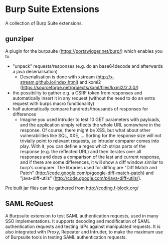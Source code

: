 # Burp Suite Extensions

A collection of Burp Suite extensions.

## gunziper

A plugin for the burpsuite (https://portswigger.net/burp/) which enables you to
- "unpack" requests/responses (e.g. do an base64decode and afterwards a java deserialisation)
  - Deserialisation is done with xstream (http://x-stream.github.io/index.html) and kxml2 (https://sourceforge.net/projects/kxml/files/kxml2/2.3.0/)
- the possibility to gather e.g. a CSRF token from responses and automatically insert it in any request (without the need to do an extra request with burps macro functionality)
- half automatically compare hundreds/thousands of responses for differences
  - Imagine you used intruder to test 10 GET parameters with payloads, and the application simply reflects the whole URL somewhere in the response. Of course, there might be XSS, but what about other vulnerabilities like SQL, XXE, ... Sorting for the response size will not trivially point to relevant requests, so intruder comparer comes into play. With it, you can define a regex which strips parts of the response (e.g. the reflected URL) and then iterates over all responses and does a comparison of the last and current response, and if there are some differences, it will show a diff window similar to burp's comparer. The libraries used for diffing are "Diff Match and Patch" (http://code.google.com/p/google-diff-match-patch) and "java-diff-utils" (http://code.google.com/p/java-diff-utils/).


Pre built jar files can be gathered from http://coding.f-block.org/

## SAML ReQuest
A Burpsuite extension to test SAML authentication requests, used in many SSO implementations. It supports decoding and modification of SAML authentication requests and testing IdPs against manipulated requests. It is also integrated with Proxy, Repeater and Intruder, to make the maximum use of Burpsuite tools in testing SAML authentication requests.

